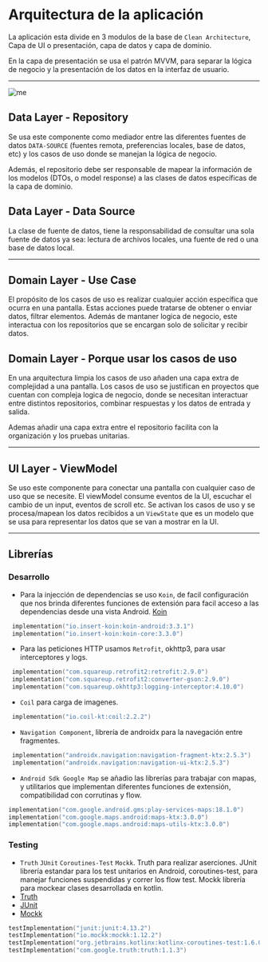 # Arquitectura de la aplicación

La aplicación esta divide en 3 modulos de la base de `Clean Architecture`, Capa de UI o presentación, capa de datos y capa de dominio.

En la capa de presentación se usa el patrón MVVM, para separar la lógica de negocio y la presentación de los datos en la interfaz de usuario.

---

![me]("https://developer.android.com/static/topic/libraries/architecture/images/mad-arch-overview-ui.png")

## Data Layer - Repository

Se usa este componente como mediador entre las diferentes fuentes de datos `DATA-SOURCE` (fuentes remota, preferencias locales, base de datos, etc) y los casos de uso donde se manejan la lógica de negocio.

Además, el repositorio debe ser responsable de mapear la información de los modelos (DTOs, o model response) a las clases de datos específicas de la capa de dominio.

## Data Layer - Data Source

La clase de fuente de datos, tiene la responsabilidad de consultar una sola fuente de datos ya sea: lectura de archivos locales, una fuente de red o una base de datos local.

---

## Domain Layer - Use Case

El propósito de los casos de uso es realizar cualquier acción específica que ocurra en una pantalla. Estas acciones puede tratarse de obtener o enviar datos, filtrar elementos. Además de mantaner logica de negocio, este interactua con los repositorios que se encargan solo de solicitar y recibir datos.

## Domain Layer - Porque usar los casos de uso

En una arquitectura limpia los casos de uso añaden una capa extra de complejidad a una pantalla. Los casos de uso se justifican en proyectos que cuentan con compleja logica de negocio, donde se necesitan interactuar entre distintos repositorios, combinar respuestas y los datos de entrada y salida.

Ademas añadir una capa extra entre el repositorio facilita con la organización y los pruebas unitarias.

---

## UI Layer - ViewModel

Se uso este componente para conectar una pantalla con cualquier caso de uso que se necesite. El viewModel consume eventos de la UI, escuchar el cambio de un input, eventos de scroll etc. Se activan los casos de uso y se procesa/mapean los datos recibidos a un `ViewState` que es un modelo que se usa para representar los datos que se van a mostrar en la UI.

---

## Librerías

### Desarrollo

- Para la injección de dependencias se uso `Koin`, de facil configuración que nos brinda diferentes funciones de extensión para facil acceso a las dependencias desde una vista Android. [Koin](https://insert-koin.io/docs/reference/koin-android/get-instances)

```kotlin
 implementation("io.insert-koin:koin-android:3.3.1")
 implementation("io.insert-koin:koin-core:3.3.0")
```

- Para las peticiones HTTP usamos `Retrofit`, okhttp3, para usar interceptores y logs.

```kotlin
 implementation("com.squareup.retrofit2:retrofit:2.9.0")
 implementation("com.squareup.retrofit2:converter-gson:2.9.0")
 implementation("com.squareup.okhttp3:logging-interceptor:4.10.0")
```

- `Coil` para carga de imagenes.

```kotlin
 implementation("io.coil-kt:coil:2.2.2")
```

- `Navigation Component`, librería de androidx para la navegación entre fragmentes.

```kotlin
 implementation("androidx.navigation:navigation-fragment-ktx:2.5.3")
 implementation("androidx.navigation:navigation-ui-ktx:2.5.3")
```

- `Android Sdk Google Map` se añadio las librerías para trabajar con mapas, y utilitarios que implementan diferentes funciones de extensión, compatibilidad con corrutinas y flow.

```kotlin
implementation("com.google.android.gms:play-services-maps:18.1.0")
implementation("com.google.maps.android:maps-ktx:3.0.0")
implementation("com.google.maps.android:maps-utils-ktx:3.0.0")
```

### Testing

- `Truth` `JUnit` `Coroutines-Test` `Mockk`. Truth para realizar aserciones. JUnit librería estandar para los test unitarios en Android, coroutines-test, para manejar funciones suspendidas y correr los flow test. Mockk librería para mockear clases desarrollada en kotlin.
- [Truth](https://truth.dev/)
- [JUnit](https://junit.org/junit5/)
- [Mockk](https://mockk.io/)

```kotlin
testImplementation("junit:junit:4.13.2")
testImplementation("io.mockk:mockk:1.12.2")
testImplementation("org.jetbrains.kotlinx:kotlinx-coroutines-test:1.6.0")
testImplementation("com.google.truth:truth:1.1.3")
```
